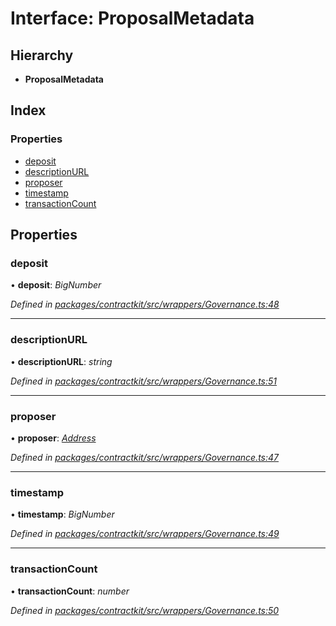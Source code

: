 # Interface: ProposalMetadata

## Hierarchy

* **ProposalMetadata**

## Index

### Properties

* [deposit](_wrappers_governance_.proposalmetadata.md#deposit)
* [descriptionURL](_wrappers_governance_.proposalmetadata.md#descriptionurl)
* [proposer](_wrappers_governance_.proposalmetadata.md#proposer)
* [timestamp](_wrappers_governance_.proposalmetadata.md#timestamp)
* [transactionCount](_wrappers_governance_.proposalmetadata.md#transactioncount)

## Properties

###  deposit

• **deposit**: *BigNumber*

*Defined in [packages/contractkit/src/wrappers/Governance.ts:48](https://github.com/celo-org/celo-monorepo/blob/06adf8b7a/packages/contractkit/src/wrappers/Governance.ts#L48)*

___

###  descriptionURL

• **descriptionURL**: *string*

*Defined in [packages/contractkit/src/wrappers/Governance.ts:51](https://github.com/celo-org/celo-monorepo/blob/06adf8b7a/packages/contractkit/src/wrappers/Governance.ts#L51)*

___

###  proposer

• **proposer**: *[Address](../modules/_base_.md#address)*

*Defined in [packages/contractkit/src/wrappers/Governance.ts:47](https://github.com/celo-org/celo-monorepo/blob/06adf8b7a/packages/contractkit/src/wrappers/Governance.ts#L47)*

___

###  timestamp

• **timestamp**: *BigNumber*

*Defined in [packages/contractkit/src/wrappers/Governance.ts:49](https://github.com/celo-org/celo-monorepo/blob/06adf8b7a/packages/contractkit/src/wrappers/Governance.ts#L49)*

___

###  transactionCount

• **transactionCount**: *number*

*Defined in [packages/contractkit/src/wrappers/Governance.ts:50](https://github.com/celo-org/celo-monorepo/blob/06adf8b7a/packages/contractkit/src/wrappers/Governance.ts#L50)*
